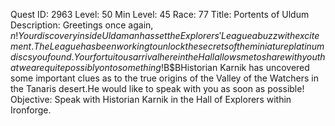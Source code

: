 Quest ID: 2963
Level: 50
Min Level: 45
Race: 77
Title: Portents of Uldum
Description: Greetings once again, $n!Your discovery inside Uldaman has set the Explorers' League abuzz with excitement.The League has been working to unlock the secrets of the miniature platinum discs you found.Your fortuitous arrival here in the Hall allows me to share with you that we are quite possibly on to something!$B$BHistorian Karnik has uncovered some important clues as to the true origins of the Valley of the Watchers in the Tanaris desert.He would like to speak with you as soon as possible!
Objective: Speak with Historian Karnik in the Hall of Explorers within Ironforge.
